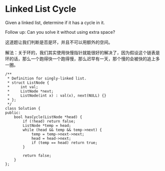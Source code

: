 Linked List Cycle
===========
Given a linked list, determine if it has a cycle in it.

Follow up:
Can you solve it without using extra space?

这道题让我们判断是否是环，并且不可以用额外的空间。

解法：关于环的，我们其实使用快慢指针就能很好的解决了，因为假设这个链表是环的话，那么一个跑得快一个跑得慢，那么迟早有一天，那个慢的会被快的追上多一圈。

```
/**
 * Definition for singly-linked list.
 * struct ListNode {
 *     int val;
 *     ListNode *next;
 *     ListNode(int x) : val(x), next(NULL) {}
 * };
 */
class Solution {
public:
    bool hasCycle(ListNode *head) {
        if (!head) return false;
        ListNode *temp = head;
        while (head && temp && temp->next) {
            temp = temp->next->next;
            head = head->next;
            if (temp == head) return true;
        }

        return false;
    }
};
```
